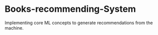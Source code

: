 # Books-recommending-System
Implementing core ML concepts to generate recommendations from the machine.
